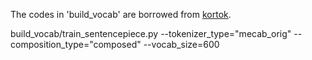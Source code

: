 The codes in 'build_vocab' are borrowed from [kortok](https://github.com/kakaobrain/kortok/tree/main/scripts).



build_vocab/train_sentencepiece.py --tokenizer_type="mecab_orig" --composition_type="composed" --vocab_size=600